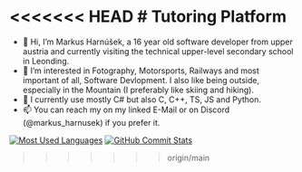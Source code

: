 <<<<<<< HEAD
﻿# Tutoring Platform 
=======
- 👋 Hi, I’m Markus Harnúšek, a 16 year old software developer from upper austria and currently visiting the technical upper-level secondary school in Leonding.
- 👀 I’m interested in Fotography, Motorsports, Railways and most important of all, Software Devlopment. I also like being outside, especially in the Mountain (I preferably like skiing and hiking).
- 🌱 I currently use mostly C# but also C, C++, TS, JS and Python.
- 📫 You can reach my on my linked E-Mail or on Discord (@markus_harnusek) if you prefer it.

[![Most Used Languages](https://github-readme-stats.vercel.app/api/top-langs/?username=MarkusHarnusek&layout=compact&theme=dark&cache_seconds=1800)](https://github.com/MarkusHarnusek)
[![GitHub Commit Stats](https://github-readme-stats.vercel.app/api?username=MarkusHarnusek&show_icons=true&count_private=true&theme=dark&cache_seconds=1800)](https://github.com/MarkusHarnusek)

<!---
MarkusHarnusek/MarkusHarnusek is a ✨ special ✨ repository because its `README.md` (this file) appears on your GitHub profile.
You can click the Preview link to take a look at your changes.
--->
>>>>>>> origin/main
